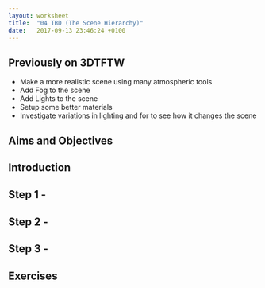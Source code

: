 ```yaml
---
layout: worksheet
title:  "04 TBD (The Scene Hierarchy)"
date:   2017-09-13 23:46:24 +0100
---
```


## Previously on 3DTFTW

- Make a more realistic scene using many atmospheric tools
- Add Fog to the scene
- Add Lights to the scene
- Setup some better materials
- Investigate variations in lighting and for to see how it changes the scene

## Aims and Objectives

## Introduction

## Step 1 -

## Step 2 -

## Step 3 -


## Exercises
